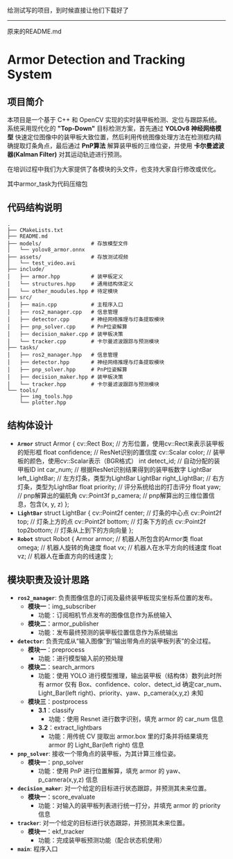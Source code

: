 给测试写的项目，到时候直接让他们下载好了

---------------
原来的README.md

# Armor Detection and Tracking System

## 项目简介

本项目是一个基于 C++ 和 OpenCV 实现的实时装甲板检测、定位与跟踪系统。系统采用现代化的 **"Top-Down"** 目标检测方案，首先通过 **YOLOv8 神经网络模型** 快速定位图像中的装甲板大致位置，然后利用传统图像处理方法在检测框内精确提取灯条角点，最后通过 **PnP算法** 解算装甲板的三维位姿，并使用 **卡尔曼滤波器(Kalman Filter)** 对其运动轨迹进行预测。

在培训过程中我们为大家提供了各模块的头文件，也支持大家自行修改或优化。

其中armor_task为代码压缩包

## 代码结构说明

```
.
├── CMakeLists.txt         
├── README.md              
├── models/                # 存放模型文件
│   └── yolov8_armor.onnx
├── assets/                # 存放测试视频
│   └── test_video.avi
├── include/               
│   ├── armor.hpp          # 装甲板定义
│   └── structures.hpp     # 通用结构体定义
│   └── other_moudules.hpp # 待定模块
├── src/                   
│   ├── main.cpp           # 主程序入口
│   ├── ros2_manager.cpp   # 信息管理
│   ├── detector.cpp       # 神经网络推理与灯条提取模块
│   ├── pnp_solver.cpp     # PnP位姿解算
│   ├── decision_maker.cpp # 装甲板决策
│   └── tracker.cpp        # 卡尔曼滤波跟踪与预测模块
├── tasks/                 
│   ├── ros2_manager.hpp   # 信息管理
│   ├── detector.hpp       # 神经网络推理与灯条提取模块
│   ├── pnp_solver.hpp     # PnP位姿解算
│   ├── decision_maker.hpp # 装甲板决策
│   └── tracker.hpp        # 卡尔曼滤波跟踪与预测模块
└── tools/                 
    ├── img_tools.hpp      
    └── plotter.hpp      

```

## 结构体设计

* **`Armor`**
  struct Armor 
  {
      cv::Rect Box;                    // 方形位置，使用cv::Rect来表示装甲板的矩形框
      float confidence;                // ResNet识别的置信度
      cv::Scalar color;                // 装甲板的颜色，使用cv::Scalar表示（BGR格式）
      int detect_id;                   // 自动分配的装甲板ID
      int car_num;                     // 根据ResNet识别结果得到的装甲板数字
      LightBar left_LightBar;          // 左方灯条，类型为LightBar
      LightBar right_LightBar;         // 右方灯条，类型为LightBar
      float priority;                     // 评分系统给出的打击评分
      float yaw;                       // pnp解算出的偏航角
      cv::Point3f p_camera;            // pnp解算出的三维位置信息，包含(x, y, z)
  };
* **`LightBar`**
  struct LightBar 
  {
      cv::Point2f center;              // 灯条的中心点
      cv::Point2f top;                 // 灯条上方的点
      cv::Point2f bottom;              // 灯条下方的点
      cv::Point2f top2bottom;          // 灯条从上到下的方向向量
  };
* **`Robot`**
  struct Robot 
  {
      Armor armor;                     // 机器人所包含的Armor类
      float omega;                     // 机器人旋转的角速度
      float vx;                        // 机器人在水平方向的线速度
      float vz;                        // 机器人在垂直方向的线速度
  };

## 模块职责及设计思路

* **`ros2_manager`**: 负责图像信息的订阅及最终装甲板现实坐标系位置的发布。
  * **模块一**：img_subscriber
    * 功能：订阅相机节点发布的图像信息作为系统输入
  * **模块二**：armor_publisher
    * 功能：发布最终预测的装甲板位置信息作为系统输出
* **`detector`**: 负责完成从“输入图像”到“输出带角点的装甲板列表”的全过程。
  * **模块一**：preprocess
    * 功能：进行模型输入前的预处理
  * **模块二**：search_armors
    * 功能：使用 YOLO 进行模型推理，输出装甲板（结构体）数列此时所有 armor 仅有 Box、confidence、color、detect_id 确定car_num、Light_Bar(left right)、priority、yaw、p_camera(x,y,z) 未知
  * **模块三**：postprocess
    * **3.1**：classify
      * 功能：使用 Resnet 进行数字识别，填充 armor 的 car_num 信息
    * **3.2**：extract_lightbars
      * 功能：用传统 CV 提取出 armor.box 里的灯条并将结果填充 armor 的 Light_Bar(left right) 信息
* **`pnp_solver`**: 接收一个带角点的装甲板，为其计算三维位姿。
  * **模块一**：pnp_solver
    * 功能：使用 PnP 进行位置解算，填充 armor 的 yaw、p_camera(x,y,z) 信息
* **`decision_maker`**: 对一个给定的目标进行状态跟踪，并预测其未来位置。
  * **模块一**：score_evaluate
    * 功能：对输入的装甲板列表进行统一打分，并填充 armor 的 priority 信息
* **`tracker`**: 对一个给定的目标进行状态跟踪，并预测其未来位置。
  * **模块一**：ekf_tracker
    * 功能：完成装甲板预测功能（配合状态机使用）
* **`main`**: 程序入口


